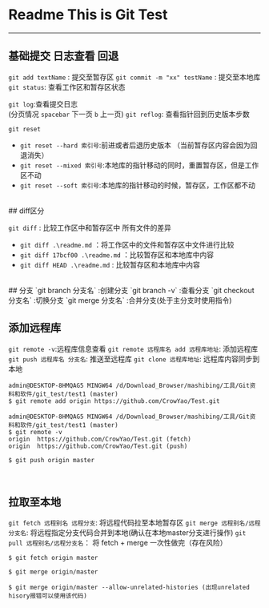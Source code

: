 # Readme This is Git Test
---
## 基础提交 日志查看 回退
`git add textName` : 提交至暂存区
`git commit -m "xx" testName` : 提交至本地库
`git status`: 查看工作区和暂存区状态

`git log`:查看提交日志  
(分页情况 `spacebar` 下一页 `b` 上一页)
`git reflog`: 查看指针回到历史版本步数
  
`git reset`  
- `git reset --hard 索引号`:前进或者后退历史版本 （当前暂存区内容会因为回退消失）
- `git reset --mixed 索引号`:本地库的指针移动的同时，重置暂存区，但是工作区不动 
- `git reset --soft 索引号`:本地库的指针移动的时候，暂存区，工作区都不动  
   
<br/>
## diff区分

`git diff` : 比较工作区中和暂存区中 所有文件的差异 
- `git diff .\readme.md` ：将工作区中的文件和暂存区中文件进行比较  
- `git diff 17bcf00 .\readme.md` ：比较暂存区和本地库中内容
- `git diff HEAD .\readme.md` : 比较暂存区和本地库中内容

<br/>
## 分支
`git branch 分支名` :创建分支
`git branch -v` :查看分支
`git checkout 分支名` :切换分支  
`git merge 分支名` :合并分支(处于主分支时使用指令)

<br/>

## 添加远程库
`git remote -v`:远程库信息查看
`git remote 远程库名 add 远程库地址`: 添加远程库
`git push 远程库名 分支名`: 推送至远程库
`git clone 远程库地址`: 远程库内容同步到本地
```console
admin@DESKTOP-8HMQAG5 MINGW64 /d/Download_Browser/mashibing/工具/Git资料和软件/git_test/test1 (master)
$ git remote add origin https://github.com/CrowYao/Test.git

admin@DESKTOP-8HMQAG5 MINGW64 /d/Download_Browser/mashibing/工具/Git资料和软件/git_test/test1 (master)
$ git remote -v
origin  https://github.com/CrowYao/Test.git (fetch)
origin  https://github.com/CrowYao/Test.git (push)

$ git push origin master
```

<br/>

## 拉取至本地
`git fetch 远程别名 远程分支`: 将远程代码拉至本地暂存区
`git merge 远程别名/远程分支名`: 将远程指定分支代码合并到本地(确认在本地master分支进行操作)
`git pull 远程别名/远程分支名`： 将 fetch + merge 一次性做完（存在风险）
```console
$ git fetch origin master

$ git merge origin/master

$ git merge origin/master --allow-unrelated-histories (出现unrelated hisory报错可以使用该代码)


```



